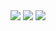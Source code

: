 <div align="center"> 
  <a href="https://www.linkedin.com/in/engrenangobbi/" target="_blank"><img src="https://img.shields.io/badge/-LinkedIn-%230077B5?style=for-the-badge&logo=linkedin&logoColor=white" target="_blank"></a> 
  <a href="mailto:renaneg@hotmail.com" target="_blank"><img src="https://img.shields.io/badge/E--MAIL-61DAFB?style=for-the-badge&logo=Mail.Ru&logoColor=white&color=gray" target="_blank"></a>
  <a href="https://discord.com/channels/@Renan%20Gobbi#0722" target="_blank"><img src="https://img.shields.io/badge/Discord-7289DA?style=for-the-badge&logo=discord&logoColor=white" target="_blank"></a>
</div>
